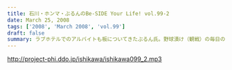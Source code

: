 ```yaml
---
title: 石川・ホンマ・ぶるんのBe-SIDE Your Life! vol.99-2
date: March 25, 2008
tags: ['2008', 'March 2008', 'vol.99']
draft: false
summary: ラブホテルでのアルバイトも板についてきたぶるん氏。野球漬け（観戦）の毎日のようで、レッドソックス戦も観に行くらしい・・・ムムム、光ファイバーを引く方が先ではないだろうか。NAMAE
---
```


http://project-phi.ddo.jp/ishikawa/ishikawa099_2.mp3